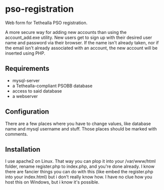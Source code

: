 # pso-registration
Web form for Tethealla PSO registration.

A more secure way for adding new accounts than using the account_add.exe utility.
New users get to sign up with their desired user name and password via their browser.
If the name isn't already taken, nor if the email isn't already associated with an account,
the new account will be inserted using PHP.

Requirements
------------
- mysql-server
- a Tethealla-compliant PSOBB database
- access to said database
- a webserver

Configuration
-------------
There are a few places where you have to change values, like database name and mysql username and stuff.
Those places should be marked with comments.

Installation
------------
I use apache2 on Linux.  That way you can plop it into your /var/www/html folder, rename register.php to index.php,
and you're done already.
I know there are fancier things you can do with this (like embed the register.php into your index.html) but i don't
really know how.
I have no clue how you host this on Windows, but i know it's possible.
